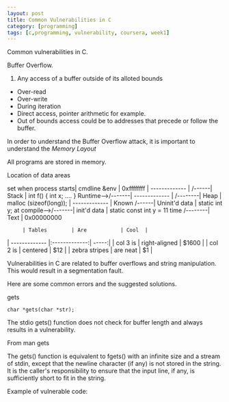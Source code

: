 ```yaml
---
layout: post
title: Common Vulnerabilities in C 
category: [programming]
tags: [c,programming, vulnerability, coursera, week1]
---
```


Common vulnerabilities in C. 

Buffer Overflow. 

1. Any access of a buffer outside of its alloted bounds
- Over-read
- Over-write 
- During iteration 
- Direct access, pointer arithmetic for example. 
- Out of bounds access could be to addresses that precede or follow the buffer. 

In order to understand the Buffer Overflow attack, it is important to understand the *Memory Layout* 

All programs are stored in memory. 

Location of data areas

set when process starts| cmdline &env  | 0xffffffff
                       | ------------- |
                /------| Stack         | int f() { int x; .... } 
     Runtime-->/-------| ------------- |
              /--------| Heap          | malloc (sizeof(long)); 
                       | ------------- |
          Known /------| Uninit'd data | static int y;
  at compile-->/-------| init'd data   | static const int y = 11
         time /--------| Text          | 0x00000000
         
         
         
         | Tables        | Are           | Cool  |
| ------------- |:-------------:| -----:|
| col 3 is      | right-aligned | $1600 |
| col 2 is      | centered      |   $12 |
| zebra stripes | are neat      |    $1 |
         
         

Vulnerabilities in C are related to buffer overflows and string manipulation. This would result in a segmentation fault. 

Here are some common errors and the suggested solutions. 

gets

```
char *gets(char *str);
```
The stdio gets() function does not check for buffer length and always results in a vulnerability. 

From man gets 

The gets() function is equivalent to fgets() with an infinite size and a stream of stdin, except that the newline character 
(if any) is not stored in the string.  It is the caller's responsibility to ensure that the input line, if any, is sufficiently 
short to fit in the string.

Example of vulnerable code: 

